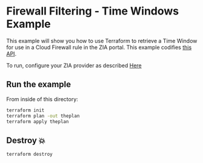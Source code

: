 # Firewall Filtering - Time Windows Example

This example will show you how to use Terraform to retrieve a Time Window for use in a Cloud Firewall rule in the ZIA portal.
This example codifies [this API](https://help.zscaler.com/zia/api#/Firewall%20Policies/TimeWindowResource_getTimeWindows).

To run, configure your ZIA provider as described [Here](https://github.com/zscaler/terraform-provider-zia/blob/master/docs/index.html.markdown)

## Run the example

From inside of this directory:

```bash
terraform init
terraform plan -out theplan
terraform apply theplan
```

## Destroy 💥

```bash
terraform destroy
```
